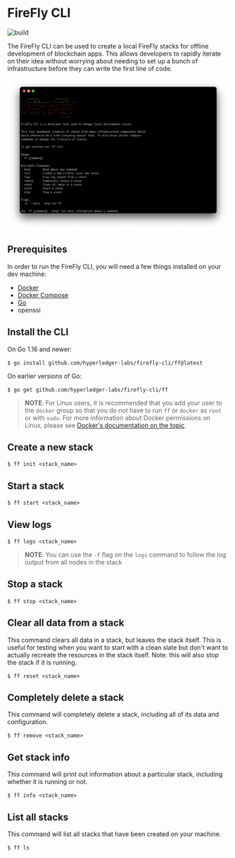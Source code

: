 # FireFly CLI
![build](https://github.com/hyperledger-labs/firefly-cli/actions/workflows/build.yml/badge.svg?branch=main)


The FireFly CLI can be used to create a local FireFly stacks for offline development of blockchain apps. This allows developers to rapidly iterate on their idea without worrying about needing to set up a bunch of infrastructure before they can write the first line of code.

![FireFly CLI Screenshot](docs/firefly_screenshot.png)

## Prerequisites

In order to run the FireFly CLI, you will need a few things installed on your dev machine:

- [Docker](https://www.docker.com/)
- [Docker Compose](https://docs.docker.com/compose/)
- [Go](https://golang.org/)
- openssl

## Install the CLI

On Go 1.16 and newer:

```
$ go install github.com/hyperledger-labs/firefly-cli/ff@latest
```

On earlier versions of Go:

```
$ go get github.com/hyperledger-labs/firefly-cli/ff
```

> **NOTE**: For Linux users, it is recommended that you add your user to the `docker` group so that you do not have to run `ff` or `docker` as `root` or with `sudo`. For more information about Docker permissions on Linux, please see [Docker's documentation on the topic](https://docs.docker.com/engine/install/linux-postinstall/).

## Create a new stack

```
$ ff init <stack_name>
```

## Start a stack

```
$ ff start <stack_name>
```

## View logs

```
$ ff logs <stack_name>
```

> **NOTE**: You can use the `-f` flag on the `logs` command to follow the log output from all nodes in the stack

## Stop a stack

```
$ ff stop <stack_name>
```

## Clear all data from a stack

This command clears all data in a stack, but leaves the stack itself. This is useful for testing when you want to start with a clean slate but don't want to actually recreate the resources in the stack itself. Note: this will also stop the stack if it is running.

```
$ ff reset <stack_name>
```

## Completely delete a stack

This command will completely delete a stack, including all of its data and configuration.

```
$ ff remove <stack_name>
```

## Get stack info

This command will print out information about a particular stack, including whether it is running or not.

```
$ ff info <stack_name>
```

## List all stacks

This command will list all stacks that have been created on your machine.

```
$ ff ls
```
